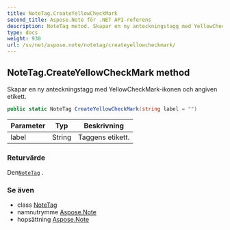 ```yaml
---
title: NoteTag.CreateYellowCheckMark
second_title: Aspose.Note för .NET API-referens
description: NoteTag metod. Skapar en ny anteckningstagg med YellowCheckMarkikonen och angiven etikett.
type: docs
weight: 930
url: /sv/net/aspose.note/notetag/createyellowcheckmark/
---
```

## NoteTag.CreateYellowCheckMark method

Skapar en ny anteckningstagg med YellowCheckMark-ikonen och angiven etikett.

```csharp
public static NoteTag CreateYellowCheckMark(string label = "")
```

| Parameter | Typ | Beskrivning |
| --- | --- | --- |
| label | String | Taggens etikett. |

### Returvärde

Den[`NoteTag`](../) .

### Se även

* class [NoteTag](../)
* namnutrymme [Aspose.Note](../../notetag/)
* hopsättning [Aspose.Note](../../../)


